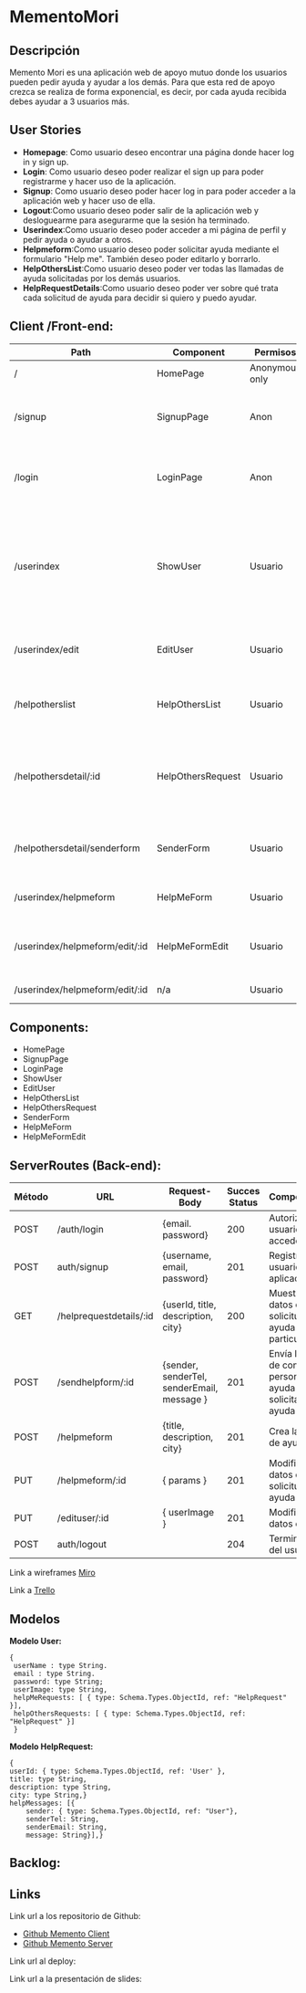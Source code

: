 # MementoMori

## Descripción

Memento Mori es una aplicación web de apoyo mutuo donde los usuarios pueden pedir ayuda y ayudar a los demás. Para que esta red de apoyo crezca se realiza de forma exponencial, es decir, por cada ayuda recibida debes ayudar a 3 usuarios más.

## User Stories
* **Homepage**: Como usuario deseo encontrar una página donde hacer log in y sign up.
* **Login**: Como usuario deseo poder realizar el sign up para poder registrarme y hacer uso de la aplicación.
* **Signup**: Como usuario deseo poder hacer log in para poder acceder a la aplicación web y hacer uso de ella.
* **Logout**:Como usuario deseo poder salir de la aplicación web y desloguearme para asegurarme que la sesión ha terminado.
* **Userindex**:Como usuario deseo poder acceder a mi página de perfil y pedir ayuda o ayudar a otros.
* **Helpmeform**:Como usuario deseo poder solicitar ayuda mediante el formulario "Help me". También deseo poder editarlo y borrarlo.
* **HelpOthersList**:Como usuario deseo poder ver todas las llamadas de ayuda solicitadas por los demás usuarios.
* **HelpRequestDetails**:Como usuario deseo poder ver sobre qué trata cada solicitud de ayuda para decidir si quiero y puedo ayudar.

## Client /Front-end:


**Path** | **Component**        |   **Permisos**  |       **Comportamiento** |
---------|----------------------|-----------------|--------------------------|
/        | HomePage             | Anonymous only  | Homepage                 |
/signup  | SignupPage           | Anon            | Formulario signup, link a login. Te dirige a userindex una vez registrado|
/login   | LoginPage            | Anon            | Formulario login, link a signup. Te dirige a userindex una vez logueado.|
/userindex |ShowUser        | Usuario         | Te muestra la página del usuario, link a solicitudes propias de ayuda, link a lista de solicitudes de ayuda de otros, link a editar perfil y link a logout |
/userindex/edit | EditUser  | Usuario         | Te muestra la página del perfil del usuario para editarla |
/helpotherslist | HelpOthersList| Usuario         | Te muestra todas las solicitudes de ayuda de otros y link al detalle de cada una de ellas |
/helpothersdetail/:id | HelpOthersRequest | Usuario | Te muestra una solicitud de ayuda de otra persona en particular, link para aceptar ayudarle |
/helpothersdetail/senderform | SenderForm    |Usuario | Te muestra el formulario para poder ayudar a la persona que ha solicitado ayuda |
/userindex/helpmeform | HelpMeForm | Usuario  | Te muestra el formulario para solicitar ayuda.
/userindex/helpmeform/edit/:id |HelpMeFormEdit | Usuario | Te muestra el formulario para editar tu solicitud de ayuda o eliminarla. |
/userindex/helpmeform/edit/:id | n/a           | Usuario | Elimina la ayuda solicitada. |


## Components:

* HomePage
* SignupPage
* LoginPage
* ShowUser
* EditUser
* HelpOthersList
* HelpOthersRequest
* SenderForm
* HelpMeForm
* HelpMeFormEdit









## ServerRoutes (Back-end):
**Método** |  **URL**       |   **Request-Body**    |      **Succes Status**   |     **Comportamiento**  |
-----------|-----------------|----------------------|--------------------------|-------------------------|
POST       | /auth/login     | {email. password}    |     200                  |  Autoriza al usuario para acceder  |                  
POST       | auth/signup     | {username, email, password} | 201               |  Registra al usuario en la aplicación  |
GET        | /helprequestdetails/:id | {userId, title, description, city} | 200|  Muestra los datos de una solicitud de ayuda en particular  |
POST       | /sendhelpform/:id | {sender, senderTel, senderEmail, message } |201 |  Envía los datos de contacto de la persona que ayuda al que ha solicitado dicha ayuda  |
POST       | /helpmeform     |{title, description, city}        | 201          | Crea la solicitud de ayuda   |
PUT        | /helpmeform/:id | { params }                       |     201      | Modifica los datos de una solicitud de ayuda previa  |
PUT        | /edituser/:id   | { userImage }                    |    201       | Modifica los datos del usuario  |
POST       | auth/logout     |                                  |    204       | Termina la sesión del usuario   |




Link a wireframes
[Miro](https://miro.com/app/board/o9J_knOMXgU=/)

Link a 
[Trello](https://trello.com/b/BNeRcowY/memento-mori)





## Modelos
**Modelo User:**

```` 
{
 userName : type String.
 email : type String.
 password: type String;
 userImage: type String,
 helpMeRequests: [ { type: Schema.Types.ObjectId, ref: "HelpRequest" }],
 helpOthersRequests: [ { type: Schema.Types.ObjectId, ref: "HelpRequest" }]
 }
 ````

**Modelo HelpRequest:**

```` 
{
userId: { type: Schema.Types.ObjectId, ref: 'User' },
title: type String,
description: type String,
city: type String,}
helpMessages: [{
    sender: { type: Schema.Types.ObjectId, ref: "User"},
    senderTel: String,
    senderEmail: String,
    message: String}],}
````


## Backlog:



## Links

Link url a los repositorio de Github: 
* [Github Memento Client](https://github.com/BielQuerol/MementoMori)
* [Github Memento Server](https://github.com/BielQuerol/Mementoserver)

Link url al deploy:

Link url a la presentación de slides:

